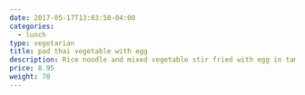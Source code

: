 ```yaml
---
date: 2017-05-17T13:03:58-04:00
categories:
  - lunch
type: vegetarian
title: pad thai vegetable with egg
description: Rice noodle and mixed vegetable stir fried with egg in tamarind sauce topped with ground peanut
price: 8.95
weight: 70
---
```

